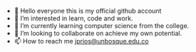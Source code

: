 - 👋 Hello everyone this is my official github account
- 👀 I’m interested in learn, code and work.
- 🌱 I’m currently learning computer science from the college.
- 💞️ I’m looking to collaborate on achieve my own potential.
- 📫 How to reach me jprios@unbosque.edu.co

<!---
JuanPabloRios27/JuanPabloRios27 is a ✨ special ✨ repository because its `README.md` (this file) appears on your GitHub profile.
You can click the Preview link to take a look at your changes.
--->
